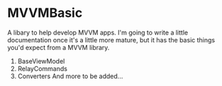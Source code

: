 MVVMBasic
=========

A libary to help develop MVVM apps. I'm going to write a little documentation once it's a little more mature, but it has the basic things you'd expect from a MVVM library.
1. BaseViewModel
2. RelayCommands
3. Converters
And more to be added...